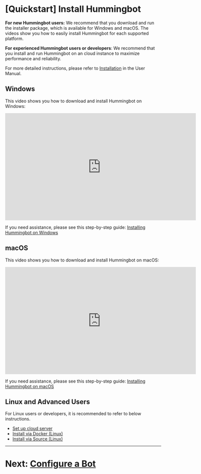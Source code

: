 # [Quickstart] Install Hummingbot

**For new Hummingbot users:** We recommend that you download and run the installer package, which is available for Windows and macOS. The videos show you how to easily install Hummingbot for each supported platform. 

**For experienced Hummingbot users or developers**: We recommend that you install and run Hummingbot on an cloud instance to maximize performance and reliability.

For more detailed instructions, please refer to [Installation](https://docs.hummingbot.io/installation/) in the User Manual.

## Windows

This video shows you how to download and install Hummingbot on Windows:
<iframe width="616" height="347" src="https://www.youtube.com/embed/9TsZ_xjExXs"    frameborder="0" allow="accelerometer; autoplay; encrypted-media; gyroscope; picture-in-picture" allowfullscreen>
</iframe>

If you need assistance, please see this step-by-step guide: [Installing Hummingbot on Windows](/installation/from-binary/windows)

## macOS

This video shows you how to download and install Hummingbot on macOS:
<iframe width="616" height="347" src="https://www.youtube.com/embed/klN-ToclwW4" frameborder="0" allow="accelerometer; autoplay; encrypted-media; gyroscope; picture-in-picture" allowfullscreen>
</iframe>

If you need assistance, please see this step-by-step guide: [Installing Hummingbot on macOS](/installation/from-binary/macos)

## Linux and Advanced Users

For Linux users or developers, it is recommended to refer to below instructions.

- [Set up cloud server](/installation/cloud)
- [Install via Docker (Linux)](/installation/via-docker/linux)
- [Install via Source (Linux)](/installation/from-source/linux/)

---
# Next: [Configure a Bot](/quickstart/3-configure-bot)